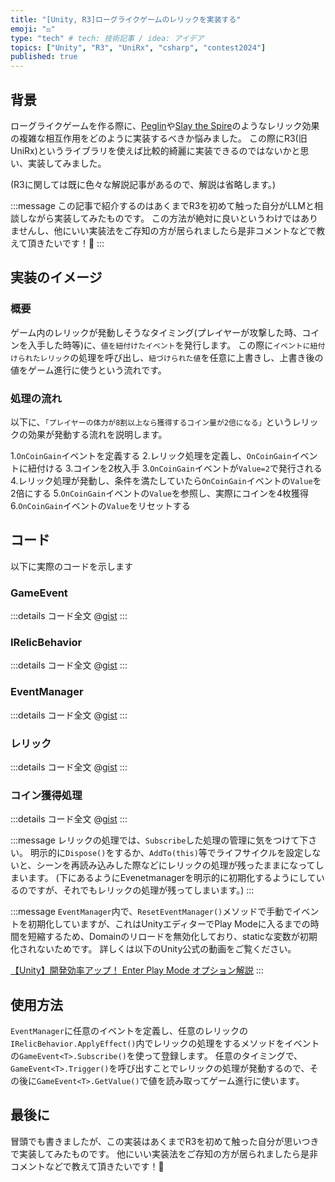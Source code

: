 ```yaml
---
title: "[Unity, R3]ローグライクゲームのレリックを実装する"
emoji: "⚖️"
type: "tech" # tech: 技術記事 / idea: アイデア
topics: ["Unity", "R3", "UniRx", "csharp", "contest2024"]
published: true
---
```


## 背景
ローグライクゲームを作る際に、[Peglin](https://store.steampowered.com/app/1296610/Peglin/)や[Slay the Spire](https://store.steampowered.com/app/646570/Slay_the_Spire/?l=japanese)のようなレリック効果の複雑な相互作用をどのように実装するべきか悩みました。
この際にR3(旧UniRx)というライブラリを使えば比較的綺麗に実装できるのではないかと思い、実装してみました。

(R3に関しては既に色々な解説記事があるので、解説は省略します。)

:::message
この記事で紹介するのはあくまでR3を初めて触った自分がLLMと相談しながら実装してみたものです。
この方法が絶対に良いというわけではありませんし、他にいい実装法をご存知の方が居られましたら是非コメントなどで教えて頂きたいです！🙇
:::

## 実装のイメージ
### 概要
ゲーム内のレリックが発動しそうなタイミング(プレイヤーが攻撃した時、コインを入手した時等)に、`値を紐付けたイベント`を発行します。
この際に`イベントに紐付けられたレリック`の処理を呼び出し、`紐づけられた値`を任意に上書きし、上書き後の値をゲーム進行に使うという流れです。

### 処理の流れ
以下に、`「プレイヤーの体力が8割以上なら獲得するコイン量が2倍になる」`というレリックの効果が発動する流れを説明します。

1.`OnCoinGain`イベントを定義する
2.レリック処理を定義し、`OnCoinGain`イベントに紐付ける
3.コインを2枚入手
3.`OnCoinGain`イベントが`Value=2`で発行される
4.レリック処理が発動し、条件を満たしていたら`OnCoinGain`イベントの`Value`を2倍にする
5.`OnCoinGain`イベントの`Value`を参照し、実際にコインを4枚獲得
6.`OnCoinGain`イベントの`Value`をリセットする

## コード
以下に実際のコードを示します
### GameEvent<T>
:::details コード全文
@[gist](https://gist.github.com/void2610/017cfc4e2f9540b27a0600d9978bfd12)
:::
### IRelicBehavior
:::details コード全文
@[gist](https://gist.github.com/void2610/b1890735525c0efcbd2c87204108f668)
:::
### EventManager
:::details コード全文
@[gist](https://gist.github.com/void2610/21eee3fc9904fd7ed2b77a5faf809a8b)
:::
### レリック
:::details コード全文
@[gist](https://gist.github.com/void2610/3197f9ef37099877786151f032d82ac3)
:::
### コイン獲得処理
:::details コード全文
@[gist](https://gist.github.com/void2610/4a668ccb5c881180184c61114e6c6574)
:::

:::message
レリックの処理では、`Subscribe`した処理の管理に気をつけて下さい。
明示的に`Dispose()`をするか、`AddTo(this)`等でライフサイクルを設定しないと、シーンを再読み込みした際などにレリックの処理が残ったままになってしまいます。
(下にあるようにEvenetmanagerを明示的に初期化するようにしているのですが、それでもレリックの処理が残ってしまいます。)
:::

:::message
`EventManager`内で、`ResetEventManager()`メソッドで手動でイベントを初期化していますが、これはUnityエディターでPlay Modeに入るまでの時間を短縮するため、Domainのリロードを無効化しており、staticな変数が初期化されないためです。
詳しくは以下のUnity公式の動画をご覧ください。

[【Unity】開発効率アップ！ Enter Play Mode オプション解説](https://www.youtube.com/watch?v=ThoWjnNR6F4)
:::

## 使用方法
`EventManager`に任意のイベントを定義し、任意のレリックの`IRelicBehavior.ApplyEffect()`内でレリックの処理をするメソッドをイベントの`GameEvent<T>.Subscribe()`を使って登録します。
任意のタイミングで、`GameEvent<T>.Trigger()`を呼び出すことでレリックの処理が発動するので、その後に`GameEvent<T>.GetValue()`で値を読み取ってゲーム進行に使います。

## 最後に
冒頭でも書きましたが、この実装はあくまでR3を初めて触った自分が思いつきで実装してみたものです。
他にいい実装法をご存知の方が居られましたら是非コメントなどで教えて頂きたいです！🙇

